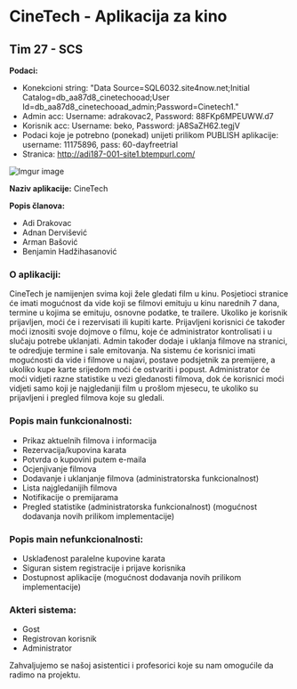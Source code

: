 # CineTech - Aplikacija za kino
## Tim 27 - SCS

**Podaci:**
- Konekcioni string: "Data Source=SQL6032.site4now.net;Initial Catalog=db_aa87d8_cinetechooad;User Id=db_aa87d8_cinetechooad_admin;Password=Cinetech1."
- Admin acc: Username: adrakovac2, Password: 88FKp6MPEUWW.d7
- Korisnik acc: Username: beko, Password: jA8SaZH62.tegjV
- Podaci koje je potrebno (ponekad) unijeti prilikom PUBLISH aplikacije: username: 11175896, pass: 60-dayfreetrial
- Stranica: http://adi187-001-site1.btempurl.com/

![Imgur image](https://i.imgur.com/Dcqttej.png)

**Naziv aplikacije:** CineTech

**Popis članova:**
- Adi Drakovac
- Adnan Dervišević
- Arman Bašović
- Benjamin Hadžihasanović

### O aplikaciji: 
CineTech je namijenjen svima koji žele gledati film u kinu. Posjetioci stranice će imati mogućnost
da vide koji se filmovi emituju u kinu narednih 7 dana, termine u kojima se emituju, osnovne
podatke, te trailere. Ukoliko je korisnik prijavljen, moći će i rezervisati ili kupiti karte. Prijavljeni
korisnici će također moći iznositi svoje dojmove o filmu, koje će administrator kontrolisati i u
slučaju potrebe uklanjati. Admin također dodaje i uklanja filmove na stranici, te odredjuje
termine i sale emitovanja. Na sistemu će korisnici imati mogućnosti da vide i filmove u najavi,
postave podsjetnik za premijere, a ukoliko kupe karte srijedom moći će ostvariti i popust.
Administrator će moći vidjeti razne statistike u vezi gledanosti filmova, dok će korisnici moći
vidjeti samo koji je najgledaniji film u prošlom mjesecu, te ukoliko su prijavljeni i pregled
filmova koje su gledali.

### Popis main funkcionalnosti:
- Prikaz aktuelnih filmova i informacija
- Rezervacija/kupovina karata
- Potvrda o kupovini putem e-maila
- Ocjenjivanje filmova
- Dodavanje i uklanjanje filmova (administratorska funkcionalnost)
- Lista najgledanijih filmova
- Notifikacije o premijarama
- Pregled statistike (administratorska funkcionalnost)
(mogućnost dodavanja novih prilikom implementacije)

### Popis main nefunkcionalnosti:
- Usklađenost paralelne kupovine karata
- Siguran sistem registracije i prijave korisnika
- Dostupnost aplikacije
(mogućnost dodavanja novih prilikom implementacije)

### Akteri sistema:
- Gost
- Registrovan korisnik
- Administrator

Zahvaljujemo se našoj asistentici i profesorici koje su nam omogućile da radimo na projektu.


